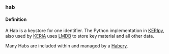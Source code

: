 ### hab

<h4>Definition</h4><p>A Hab is a keystore for one identifier. The Python implementation in <a href="keripy">KERIpy</a>, also used by <a href="keria">KERIA</a> uses <a href="http://www.lmdb.tech/doc/">LMDB</a> to store key material and all other data.</p><p>Many Habs are included within and managed by a <a href="habery">Habery</a>.</p>